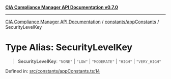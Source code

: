 [**CIA Compliance Manager API Documentation v0.7.0**](../../../README.md)

***

[CIA Compliance Manager API Documentation](../../../modules.md) / [constants/appConstants](../README.md) / SecurityLevelKey

# Type Alias: SecurityLevelKey

> **SecurityLevelKey**: `"NONE"` \| `"LOW"` \| `"MODERATE"` \| `"HIGH"` \| `"VERY_HIGH"`

Defined in: [src/constants/appConstants.ts:14](https://github.com/Hack23/cia-compliance-manager/blob/a904e43458f81faf7066f9da9fc149cc9f6e236d/src/constants/appConstants.ts#L14)
